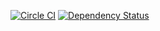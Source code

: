 [![Circle CI](https://circleci.com/gh/mskog/broad.svg?style=svg&circle-token=08cf7e065522f8b859da9b2232bdcf4c88999f76)](https://circleci.com/gh/mskog/broad)
[![Dependency Status](https://gemnasium.com/9ffcd4c55f3a8fc330b24ba4a7f26f9f.svg)](https://gemnasium.com/mskog/broad)


